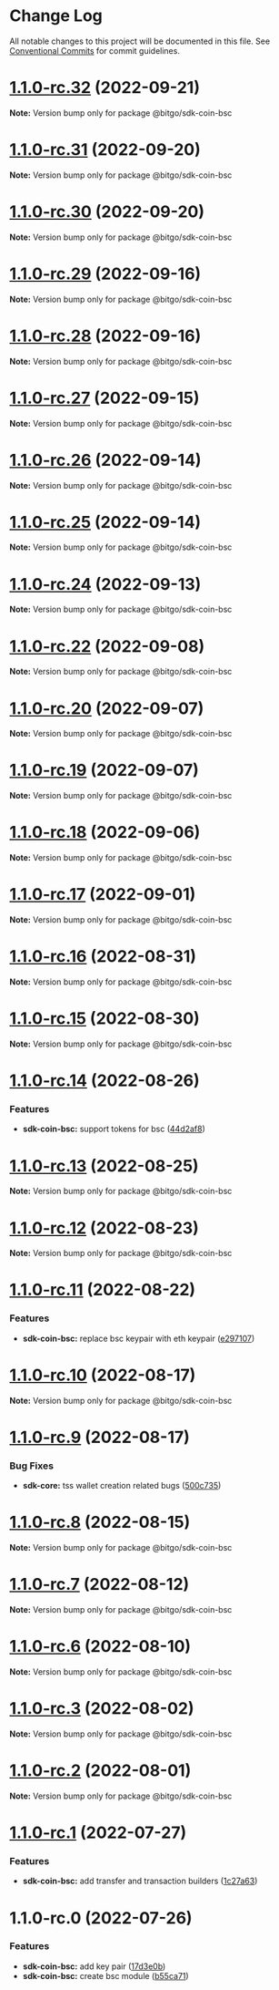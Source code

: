 # Change Log

All notable changes to this project will be documented in this file.
See [Conventional Commits](https://conventionalcommits.org) for commit guidelines.

# [1.1.0-rc.32](https://github.com/BitGo/BitGoJS/compare/@bitgo/sdk-coin-bsc@1.1.0-rc.31...@bitgo/sdk-coin-bsc@1.1.0-rc.32) (2022-09-21)

**Note:** Version bump only for package @bitgo/sdk-coin-bsc





# [1.1.0-rc.31](https://github.com/BitGo/BitGoJS/compare/@bitgo/sdk-coin-bsc@1.1.0-rc.30...@bitgo/sdk-coin-bsc@1.1.0-rc.31) (2022-09-20)

**Note:** Version bump only for package @bitgo/sdk-coin-bsc





# [1.1.0-rc.30](https://github.com/BitGo/BitGoJS/compare/@bitgo/sdk-coin-bsc@1.1.0-rc.29...@bitgo/sdk-coin-bsc@1.1.0-rc.30) (2022-09-20)

**Note:** Version bump only for package @bitgo/sdk-coin-bsc





# [1.1.0-rc.29](https://github.com/BitGo/BitGoJS/compare/@bitgo/sdk-coin-bsc@1.1.0-rc.28...@bitgo/sdk-coin-bsc@1.1.0-rc.29) (2022-09-16)

**Note:** Version bump only for package @bitgo/sdk-coin-bsc





# [1.1.0-rc.28](https://github.com/BitGo/BitGoJS/compare/@bitgo/sdk-coin-bsc@1.1.0-rc.27...@bitgo/sdk-coin-bsc@1.1.0-rc.28) (2022-09-16)

**Note:** Version bump only for package @bitgo/sdk-coin-bsc





# [1.1.0-rc.27](https://github.com/BitGo/BitGoJS/compare/@bitgo/sdk-coin-bsc@1.1.0-rc.26...@bitgo/sdk-coin-bsc@1.1.0-rc.27) (2022-09-15)

**Note:** Version bump only for package @bitgo/sdk-coin-bsc





# [1.1.0-rc.26](https://github.com/BitGo/BitGoJS/compare/@bitgo/sdk-coin-bsc@1.1.0-rc.25...@bitgo/sdk-coin-bsc@1.1.0-rc.26) (2022-09-14)

**Note:** Version bump only for package @bitgo/sdk-coin-bsc





# [1.1.0-rc.25](https://github.com/BitGo/BitGoJS/compare/@bitgo/sdk-coin-bsc@1.1.0-rc.24...@bitgo/sdk-coin-bsc@1.1.0-rc.25) (2022-09-14)

**Note:** Version bump only for package @bitgo/sdk-coin-bsc





# [1.1.0-rc.24](https://github.com/BitGo/BitGoJS/compare/@bitgo/sdk-coin-bsc@1.1.0-rc.23...@bitgo/sdk-coin-bsc@1.1.0-rc.24) (2022-09-13)

**Note:** Version bump only for package @bitgo/sdk-coin-bsc





# [1.1.0-rc.22](https://github.com/BitGo/BitGoJS/compare/@bitgo/sdk-coin-bsc@1.1.0-rc.21...@bitgo/sdk-coin-bsc@1.1.0-rc.22) (2022-09-08)

**Note:** Version bump only for package @bitgo/sdk-coin-bsc





# [1.1.0-rc.20](https://github.com/BitGo/BitGoJS/compare/@bitgo/sdk-coin-bsc@1.1.0-rc.19...@bitgo/sdk-coin-bsc@1.1.0-rc.20) (2022-09-07)

**Note:** Version bump only for package @bitgo/sdk-coin-bsc





# [1.1.0-rc.19](https://github.com/BitGo/BitGoJS/compare/@bitgo/sdk-coin-bsc@1.1.0-rc.18...@bitgo/sdk-coin-bsc@1.1.0-rc.19) (2022-09-07)

**Note:** Version bump only for package @bitgo/sdk-coin-bsc





# [1.1.0-rc.18](https://github.com/BitGo/BitGoJS/compare/@bitgo/sdk-coin-bsc@1.1.0-rc.17...@bitgo/sdk-coin-bsc@1.1.0-rc.18) (2022-09-06)

**Note:** Version bump only for package @bitgo/sdk-coin-bsc





# [1.1.0-rc.17](https://github.com/BitGo/BitGoJS/compare/@bitgo/sdk-coin-bsc@1.1.0-rc.16...@bitgo/sdk-coin-bsc@1.1.0-rc.17) (2022-09-01)

**Note:** Version bump only for package @bitgo/sdk-coin-bsc





# [1.1.0-rc.16](https://github.com/BitGo/BitGoJS/compare/@bitgo/sdk-coin-bsc@1.1.0-rc.15...@bitgo/sdk-coin-bsc@1.1.0-rc.16) (2022-08-31)

**Note:** Version bump only for package @bitgo/sdk-coin-bsc





# [1.1.0-rc.15](https://github.com/BitGo/BitGoJS/compare/@bitgo/sdk-coin-bsc@1.1.0-rc.14...@bitgo/sdk-coin-bsc@1.1.0-rc.15) (2022-08-30)

**Note:** Version bump only for package @bitgo/sdk-coin-bsc





# [1.1.0-rc.14](https://github.com/BitGo/BitGoJS/compare/@bitgo/sdk-coin-bsc@1.1.0-rc.13...@bitgo/sdk-coin-bsc@1.1.0-rc.14) (2022-08-26)


### Features

* **sdk-coin-bsc:** support tokens for bsc ([44d2af8](https://github.com/BitGo/BitGoJS/commit/44d2af8f3f14bc61d31e6a0b8482a68db2a7d23e))





# [1.1.0-rc.13](https://github.com/BitGo/BitGoJS/compare/@bitgo/sdk-coin-bsc@1.1.0-rc.12...@bitgo/sdk-coin-bsc@1.1.0-rc.13) (2022-08-25)

**Note:** Version bump only for package @bitgo/sdk-coin-bsc





# [1.1.0-rc.12](https://github.com/BitGo/BitGoJS/compare/@bitgo/sdk-coin-bsc@1.1.0-rc.11...@bitgo/sdk-coin-bsc@1.1.0-rc.12) (2022-08-23)

**Note:** Version bump only for package @bitgo/sdk-coin-bsc





# [1.1.0-rc.11](https://github.com/BitGo/BitGoJS/compare/@bitgo/sdk-coin-bsc@1.1.0-rc.10...@bitgo/sdk-coin-bsc@1.1.0-rc.11) (2022-08-22)


### Features

* **sdk-coin-bsc:** replace bsc keypair with eth keypair ([e297107](https://github.com/BitGo/BitGoJS/commit/e297107f8f5e233acb1ef2d5f3c2bf5ade460f64))





# [1.1.0-rc.10](https://github.com/BitGo/BitGoJS/compare/@bitgo/sdk-coin-bsc@1.1.0-rc.9...@bitgo/sdk-coin-bsc@1.1.0-rc.10) (2022-08-17)

**Note:** Version bump only for package @bitgo/sdk-coin-bsc





# [1.1.0-rc.9](https://github.com/BitGo/BitGoJS/compare/@bitgo/sdk-coin-bsc@1.1.0-rc.8...@bitgo/sdk-coin-bsc@1.1.0-rc.9) (2022-08-17)


### Bug Fixes

* **sdk-core:** tss wallet creation related bugs ([500c735](https://github.com/BitGo/BitGoJS/commit/500c73527edd902b65cfd784ea1022a21e0f6319))





# [1.1.0-rc.8](https://github.com/BitGo/BitGoJS/compare/@bitgo/sdk-coin-bsc@1.1.0-rc.7...@bitgo/sdk-coin-bsc@1.1.0-rc.8) (2022-08-15)

**Note:** Version bump only for package @bitgo/sdk-coin-bsc





# [1.1.0-rc.7](https://github.com/BitGo/BitGoJS/compare/@bitgo/sdk-coin-bsc@1.1.0-rc.6...@bitgo/sdk-coin-bsc@1.1.0-rc.7) (2022-08-12)

**Note:** Version bump only for package @bitgo/sdk-coin-bsc





# [1.1.0-rc.6](https://github.com/BitGo/BitGoJS/compare/@bitgo/sdk-coin-bsc@1.1.0-rc.5...@bitgo/sdk-coin-bsc@1.1.0-rc.6) (2022-08-10)

**Note:** Version bump only for package @bitgo/sdk-coin-bsc





# [1.1.0-rc.3](https://github.com/BitGo/BitGoJS/compare/@bitgo/sdk-coin-bsc@1.1.0-rc.2...@bitgo/sdk-coin-bsc@1.1.0-rc.3) (2022-08-02)

**Note:** Version bump only for package @bitgo/sdk-coin-bsc





# [1.1.0-rc.2](https://github.com/BitGo/BitGoJS/compare/@bitgo/sdk-coin-bsc@1.1.0-rc.1...@bitgo/sdk-coin-bsc@1.1.0-rc.2) (2022-08-01)

**Note:** Version bump only for package @bitgo/sdk-coin-bsc





# [1.1.0-rc.1](https://github.com/BitGo/BitGoJS/compare/@bitgo/sdk-coin-bsc@1.1.0-rc.0...@bitgo/sdk-coin-bsc@1.1.0-rc.1) (2022-07-27)


### Features

* **sdk-coin-bsc:** add transfer and transaction builders ([1c27a63](https://github.com/BitGo/BitGoJS/commit/1c27a6343f30d341588eadd2a323b4ac2fe73646))





# 1.1.0-rc.0 (2022-07-26)


### Features

* **sdk-coin-bsc:** add key pair ([17d3e0b](https://github.com/BitGo/BitGoJS/commit/17d3e0b72590b6ba34c45c6617265709ad70f955))
* **sdk-coin-bsc:** create bsc module ([b55ca71](https://github.com/BitGo/BitGoJS/commit/b55ca7173e27ee2d75d342b6706698769f11734f))
